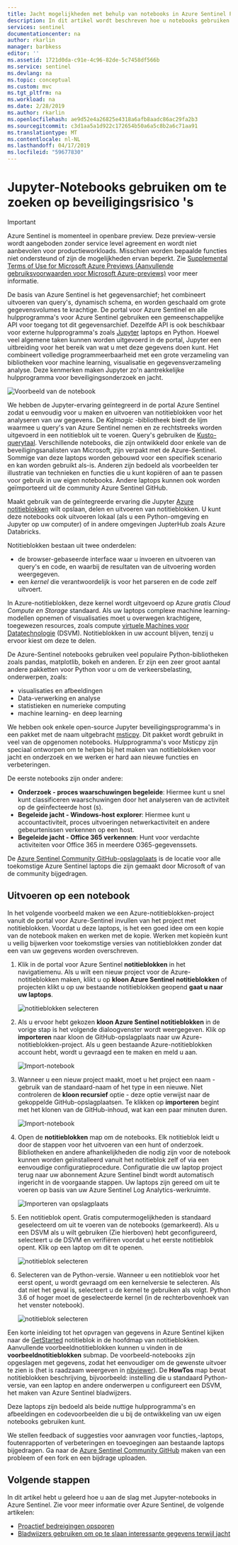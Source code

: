 ```yaml
---
title: Jacht mogelijkheden met behulp van notebooks in Azure Sentinel Preview | Microsoft Docs
description: In dit artikel wordt beschreven hoe u notebooks gebruiken met de mogelijkheden van Azure Sentinel jacht.
services: sentinel
documentationcenter: na
author: rkarlin
manager: barbkess
editor: ''
ms.assetid: 1721d0da-c91e-4c96-82de-5c7458df566b
ms.service: sentinel
ms.devlang: na
ms.topic: conceptual
ms.custom: mvc
ms.tgt_pltfrm: na
ms.workload: na
ms.date: 2/28/2019
ms.author: rkarlin
ms.openlocfilehash: ae9d52e4a26825e4318a6afb8aadc86ac29fa2b3
ms.sourcegitcommit: c3d1aa5a1d922c172654b50a6a5c8b2a6c71aa91
ms.translationtype: MT
ms.contentlocale: nl-NL
ms.lasthandoff: 04/17/2019
ms.locfileid: "59677830"
---
```

# <a name="use-jupyter-notebooks-to-hunt-for-security-threats"></a>Jupyter-Notebooks gebruiken om te zoeken op beveiligingsrisico 's

> [!IMPORTANT]
> Azure Sentinel is momenteel in openbare preview.
> Deze preview-versie wordt aangeboden zonder service level agreement en wordt niet aanbevolen voor productieworkloads. Misschien worden bepaalde functies niet ondersteund of zijn de mogelijkheden ervan beperkt.
> Zie [Supplemental Terms of Use for Microsoft Azure Previews (Aanvullende gebruiksvoorwaarden voor Microsoft Azure-previews)](https://azure.microsoft.com/support/legal/preview-supplemental-terms/) voor meer informatie.

De basis van Azure Sentinel is het gegevensarchief; het combineert uitvoeren van query's, dynamisch schema, en worden geschaald om grote gegevensvolumes te krachtige. De portal voor Azure Sentinel en alle hulpprogramma's voor Azure Sentinel gebruiken een gemeenschappelijke API voor toegang tot dit gegevensarchief. Dezelfde API is ook beschikbaar voor externe hulpprogramma's zoals [Jupyter](https://jupyter.org/) laptops en Python. Hoewel veel algemene taken kunnen worden uitgevoerd in de portal, Jupyter een uitbreiding voor het bereik van wat u met deze gegevens doen kunt. Het combineert volledige programmeerbaarheid met een grote verzameling van bibliotheken voor machine learning, visualisatie en gegevensverzameling analyse. Deze kenmerken maken Jupyter zo'n aantrekkelijke hulpprogramma voor beveiligingsonderzoek en jacht.

![Voorbeeld van de notebook](./media/notebooks/sentinel-nb-mapandtimeline.png)

We hebben de Jupyter-ervaring geïntegreerd in de portal Azure Sentinel zodat u eenvoudig voor u maken en uitvoeren van notitieblokken voor het analyseren van uw gegevens. De *Kqlmagic* -bibliotheek biedt de lijm waarmee u query's van Azure Sentinel nemen en ze rechtstreeks worden uitgevoerd in een notitieblok uit te voeren. Query's gebruiken de [Kusto-querytaal](https://kusto.azurewebsites.net/docs/query/index.html). Verschillende notebooks, die zijn ontwikkeld door enkele van de beveiligingsanalisten van Microsoft, zijn verpakt met de Azure-Sentinel. Sommige van deze laptops worden gebouwd voor een specifiek scenario en kan worden gebruikt als-is. Anderen zijn bedoeld als voorbeelden ter illustratie van technieken en functies die u kunt kopiëren of aan te passen voor gebruik in uw eigen notebooks. Andere laptops kunnen ook worden geïmporteerd uit de community Azure Sentinel GitHub.

Maakt gebruik van de geïntegreerde ervaring die Jupyter [Azure notitieblokken](https://notebooks.azure.com/) wilt opslaan, delen en uitvoeren van notitieblokken. U kunt deze notebooks ook uitvoeren lokaal (als u een Python-omgeving en Jupyter op uw computer) of in andere omgevingen JupterHub zoals Azure Databricks.

Notitieblokken bestaan uit twee onderdelen:

- de browser-gebaseerde interface waar u invoeren en uitvoeren van query's en code, en waarbij de resultaten van de uitvoering worden weergegeven.
- een *kernel* die verantwoordelijk is voor het parseren en de code zelf uitvoert. 

In Azure-notitieblokken, deze kernel wordt uitgevoerd op Azure *gratis Cloud Compute en Storage* standaard. Als uw laptops complexe machine learning-modellen opnemen of visualisaties moet u overwegen krachtigere, toegewezen resources, zoals compute [virtuele Machines voor Datatechnologie](https://azure.microsoft.com/services/virtual-machines/data-science-virtual-machines/) (DSVM). Notitieblokken in uw account blijven, tenzij u ervoor kiest om deze te delen.

De Azure-Sentinel notebooks gebruiken veel populaire Python-bibliotheken zoals pandas, matplotlib, bokeh en anderen. Er zijn een zeer groot aantal andere pakketten voor Python voor u om de verkeersbelasting, onderwerpen, zoals:

- visualisaties en afbeeldingen
- Data-verwerking en analyse
- statistieken en numerieke computing
- machine learning- en deep learning

We hebben ook enkele open-source Jupyter beveiligingsprogramma's in een pakket met de naam uitgebracht [msticpy](https://github.com/Microsoft/msticpy/). Dit pakket wordt gebruikt in veel van de opgenomen notebooks. Hulpprogramma's voor Msticpy zijn speciaal ontworpen om te helpen bij het maken van notitieblokken voor jacht en onderzoek en we werken er hard aan nieuwe functies en verbeteringen.

De eerste notebooks zijn onder andere:

- **Onderzoek - proces waarschuwingen begeleide**: Hiermee kunt u snel kunt classificeren waarschuwingen door het analyseren van de activiteit op de geïnfecteerde host (s).
- **Begeleide jacht - Windows-host explorer**: Hiermee kunt u accountactiviteit, proces uitvoeringen netwerkactiviteit en andere gebeurtenissen verkennen op een host.  
- **Begeleide jacht - Office 365 verkennen**: Hunt voor verdachte activiteiten voor Office 365 in meerdere O365-gegevenssets.

De [Azure Sentinel Community GitHub-opslagplaats](https://github.com/Azure/Azure-Sentinel) is de locatie voor alle toekomstige Azure Sentinel laptops die zijn gemaakt door Microsoft of van de community bijgedragen.

## <a name="run-a-notebook"></a>Uitvoeren op een notebook

In het volgende voorbeeld maken we een Azure-notitieblokken-project vanuit de portal voor Azure-Sentinel invullen van het project met notitieblokken. Voordat u deze laptops, is het een goed idee om een kopie van de notebook maken en werken met de kopie. Werken met kopieën kunt u veilig bijwerken voor toekomstige versies van notitieblokken zonder dat een van uw gegevens worden overschreven.

1. Klik in de portal voor Azure Sentinel **notitieblokken** in het navigatiemenu. Als u wilt een nieuw project voor de Azure-notitieblokken maken, klikt u op **kloon Azure Sentinel notitieblokken** of projecten klikt u op uw bestaande notitieblokken geopend **gaat u naar uw laptops**.
  
   ![notitieblokken selecteren](./media/notebooks/sentinel-az-notebooks-home.png)

2. Als u ervoor hebt gekozen **kloon Azure Sentinel notitieblokken** in de vorige stap is het volgende dialoogvenster wordt weergegeven. Klik op **importeren** naar kloon de GitHub-opslagplaats naar uw Azure-notitieblokken-project. Als u geen bestaande Azure-notitieblokken account hebt, wordt u gevraagd een te maken en meld u aan.

   ![Import-notebook](./media/notebooks/sentinel-nb-signin-and-clone.png)

3. Wanneer u een nieuw project maakt, moet u het project een naam - gebruik van de standaard-naam of het type in een nieuwe. Niet controleren de **kloon recursief** optie - deze optie verwijst naar de gekoppelde GitHub-opslagplaatsen. Te klikken op **importeren** begint met het klonen van de GitHub-inhoud, wat kan een paar minuten duren.

   ![Import-notebook](./media/notebooks/sentinel-create-nb-project.png)

4. Open de **notitieblokken** map om de notebooks. Elk notitieblok leidt u door de stappen voor het uitvoeren van een hunt of onderzoek. Bibliotheken en andere afhankelijkheden die nodig zijn voor de notebook kunnen worden geïnstalleerd vanuit het notitieblok zelf of via een eenvoudige configuratieprocedure. Configuratie die uw laptop project terug naar uw abonnement Azure Sentinel bindt wordt automatisch ingericht in de voorgaande stappen. Uw laptops zijn gereed om uit te voeren op basis van uw Azure Sentinel Log Analytics-werkruimte.

   ![Importeren van opslagplaats](./media/notebooks/sentinel-open-notebook1.png)

5. Een notitieblok opent. Gratis computermogelijkheden is standaard geselecteerd om uit te voeren van de notebooks (gemarkeerd). Als u een DSVM als u wilt gebruiken (Zie hierboven) hebt geconfigureerd, selecteert u de DSVM en verifiëren voordat u het eerste notitieblok opent. Klik op een laptop om dit te openen.

   ![notitieblok selecteren](./media/notebooks/sentinel-open-notebook2.png)

6. Selecteren van de Python-versie. Wanneer u een notitieblok voor het eerst opent, u wordt gevraagd om een kernelversie te selecteren. Als dat niet het geval is, selecteert u de kernel te gebruiken als volgt. Python 3.6 of hoger moet de geselecteerde kernel (in de rechterbovenhoek van het venster notebook).

   ![notitieblok selecteren](./media/notebooks/sentinel-select-kernel.png)

Een korte inleiding tot het opvragen van gegevens in Azure Sentinel kijken naar de [GetStarted](https://github.com/Azure/Azure-Sentinel/blob/master/Notebooks/Get%20Started.ipynb) notitieblok in de hoofdmap van notitieblokken. Aanvullende voorbeeldnotitieblokken kunnen u vinden in de **voorbeeldnotitieblokken** submap. De voorbeeld-notebooks zijn opgeslagen met gegevens, zodat het eenvoudiger om de gewenste uitvoer te zien is (het is raadzaam weergeven in [nbviewer](https://nbviewer.jupyter.org/)). De **HowTos** map bevat notitieblokken beschrijving, bijvoorbeeld: instelling die u standaard Python-versie, van een laptop en andere onderwerpen u configureert een DSVM, het maken van Azure Sentinel bladwijzers.

Deze laptops zijn bedoeld als beide nuttige hulpprogramma's en afbeeldingen en codevoorbeelden die u bij de ontwikkeling van uw eigen notebooks gebruiken kunt.

We stellen feedback of suggesties voor aanvragen voor functies,-laptops, foutenrapporten of verbeteringen en toevoegingen aan bestaande laptops bijgedragen. Ga naar de [Azure Sentinel Community GitHub](https://github.com/Azure/Azure-Sentinel) maken van een probleem of een fork en een bijdrage uploaden.

## <a name="next-steps"></a>Volgende stappen

In dit artikel hebt u geleerd hoe u aan de slag met Jupyter-notebooks in Azure Sentinel. Zie voor meer informatie over Azure Sentinel, de volgende artikelen:

- [Proactief bedreigingen opsporen](hunting.md)
- [Bladwijzers gebruiken om op te slaan interessante gegevens terwijl jacht](bookmarks.md)